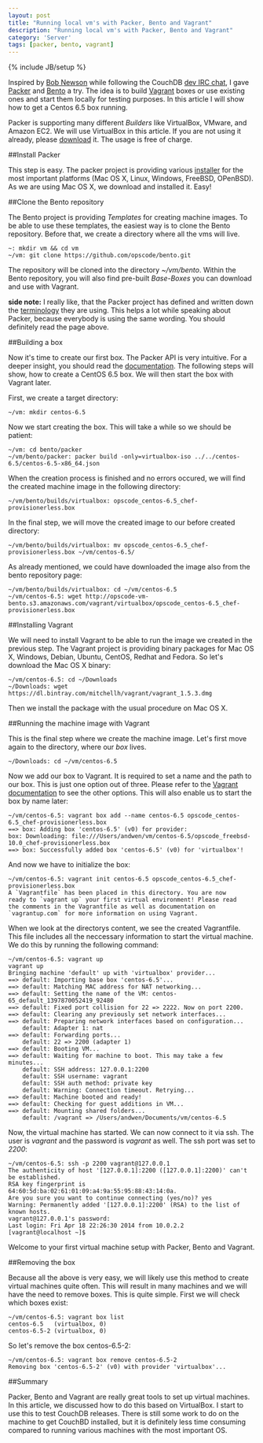 ```yaml
---
layout: post
title: "Running local vm's with Packer, Bento and Vagrant"
description: "Running local vm's with Packer, Bento and Vagrant"
category: 'Server'
tags: [packer, bento, vagrant]
---
```

{% include JB/setup %}

Inspired by [Bob Newson](https://twitter.com/rnewson) while following the CouchDB [dev IRC chat](freenode.net#couchdb-dev), I gave [Packer](http://www.packer.io/) and [Bento](https://github.com/opscode/bento) a try. The idea is to build [Vagrant](http://www.vagrantup.com/) boxes or use existing ones and start them locally for testing purposes. In this article I will show how to get a Centos 6.5 box running.

Packer is supporting many different _Builders_ like VirtualBox, VMware, and Amazon EC2. We will use VirtualBox in this article. If you are not using it already, please [download](https://www.virtualbox.org/wiki/Downloads) it. The usage is free of charge.

##Install Packer

This step is easy. The packer project is providing various [installer](http://www.packer.io/downloads.html) for the most important platforms (Mac OS X, Linux, Windows, FreeBSD, OPenBSD). As we are using Mac OS X, we download and installed it. Easy!

##Clone the Bento repository

The Bento project is providing _Templates_ for creating machine images. To be able to use these templates, the easiest way is to clone the Bento repository. Before that, we create a directory where all the vms will live.

    ~: mkdir vm && cd vm
    ~/vm: git clone https://github.com/opscode/bento.git

The repository will be cloned into the directory _~/vm/bento_. Within the Bento repository, you will also find pre-built _Base-Boxes_ you can download and use with Vagrant.

__side note:__ I really like, that the Packer project has defined and written down the [terminology](http://www.packer.io/docs/basics/terminology.html) they are using. This helps a lot while speaking about Packer, because everybody is using the same wording. You should definitely read the page above.

##Building a box

Now it's time to create our first box. The Packer API is very intuitive. For a deeper insight, you should read the [documentation](http://www.packer.io/docs/). The following steps will show, how to create a CentOS 6.5 box. We will then start the box with Vagrant later.

First, we create a target directory:

    ~/vm: mkdir centos-6.5

Now we start creating the box. This will take a while so we should be patient:

    ~/vm: cd bento/packer
    ~/vm/bento/packer: packer build -only=virtualbox-iso ../../centos-6.5/centos-6.5-x86_64.json

When the creation process is finished and no errors occured, we will find the created machine image in the following directory:

    ~/vm/bento/builds/virtualbox: opscode_centos-6.5_chef-provisionerless.box

In the final step, we will move the created image to our before created directory:

    ~/vm/bento/builds/virtualbox: mv opscode_centos-6.5_chef-provisionerless.box ~/vm/centos-6.5/

As already mentioned, we could have downloaded the image also from the bento repository page:

    ~/vm/bento/builds/virtualbox: cd ~/vm/centos-6.5
    ~/vm/centos-6.5: wget http://opscode-vm-bento.s3.amazonaws.com/vagrant/virtualbox/opscode_centos-6.5_chef-provisionerless.box

##Installing Vagrant

We will need to install Vagrant to be able to run the image we created in the previous step. The Vagrant project is providing binary packages for Mac OS X, Windows, Debian, Ubuntu, CentOS, Redhat and Fedora. So let's download the Mac OS X binary:

    ~/vm/centos-6.5: cd ~/Downloads
    ~/Downloads: wget https://dl.bintray.com/mitchellh/vagrant/vagrant_1.5.3.dmg

Then we install the package with the usual procedure on Mac OS X.

##Running the machine image with Vagrant

This is the final step where we create the machine image. Let's first move again to the directory, where our _box_ lives.

    ~/Downloads: cd ~/vm/centos-6.5

Now we add our box to Vagrant. It is required to set a name and the path to our box. This is just one option out of three. Please refer to the [Vagrant documentation](https://docs.vagrantup.com/v2/cli/box.html) to see the other options. This will also enable us to start the box by name later:

    ~/vm/centos-6.5: vagrant box add --name centos-6.5 opscode_centos-6.5_chef-provisionerless.box
    ==> box: Adding box 'centos-6.5' (v0) for provider:
    box: Downloading: file:///Users/andwen/vm/centos-6.5/opscode_freebsd-10.0_chef-provisionerless.box
    ==> box: Successfully added box 'centos-6.5' (v0) for 'virtualbox'!

And now we have to initialize the box:

    ~/vm/centos-6.5: vagrant init centos-6.5 opscode_centos-6.5_chef-provisionerless.box
    A `Vagrantfile` has been placed in this directory. You are now
    ready to `vagrant up` your first virtual environment! Please read
    the comments in the Vagrantfile as well as documentation on
    `vagrantup.com` for more information on using Vagrant.

When we look at the directorys content, we see the created Vagrantfile. This file includes all the neccessary information to start the virtual machine. We do this by running the following command:

    ~/vm/centos-6.5: vagrant up
    vagrant up
    Bringing machine 'default' up with 'virtualbox' provider...
    ==> default: Importing base box 'centos-6.5'...
    ==> default: Matching MAC address for NAT networking...
    ==> default: Setting the name of the VM: centos-65_default_1397870052419_92480
    ==> default: Fixed port collision for 22 => 2222. Now on port 2200.
    ==> default: Clearing any previously set network interfaces...
    ==> default: Preparing network interfaces based on configuration...
        default: Adapter 1: nat
    ==> default: Forwarding ports...
        default: 22 => 2200 (adapter 1)
    ==> default: Booting VM...
    ==> default: Waiting for machine to boot. This may take a few minutes...
        default: SSH address: 127.0.0.1:2200
        default: SSH username: vagrant
        default: SSH auth method: private key
        default: Warning: Connection timeout. Retrying...
    ==> default: Machine booted and ready!
    ==> default: Checking for guest additions in VM...
    ==> default: Mounting shared folders...
        default: /vagrant => /Users/andwen/Documents/vm/centos-6.5

Now, the virtual machine has started. We can now connect to it via ssh. The user is _vagrant_ and the password is _vagrant_ as well. The ssh port was set to _2200_:

    ~/vm/centos-6.5: ssh -p 2200 vagrant@127.0.0.1
    The authenticity of host '[127.0.0.1]:2200 ([127.0.0.1]:2200)' can't be established.
    RSA key fingerprint is 64:60:5d:ba:02:61:01:09:a4:9a:55:95:88:43:14:0a.
    Are you sure you want to continue connecting (yes/no)? yes
    Warning: Permanently added '[127.0.0.1]:2200' (RSA) to the list of known hosts.
    vagrant@127.0.0.1's password:
    Last login: Fri Apr 18 22:26:30 2014 from 10.0.2.2
    [vagrant@localhost ~]$

Welcome to your first virtual machine setup with Packer, Bento and Vagrant.

##Removing the box

Because all the above is very easy, we will likely use this method to create virtual machines quite often. This will result in many machines and we will have the need to remove boxes. This is quite simple. First we will check which boxes exist:

    ~/vm/centos-6.5: vagrant box list
    centos-6.5   (virtualbox, 0)
    centos-6.5-2 (virtualbox, 0)

So let's remove the box centos-6.5-2:

    ~/vm/centos-6.5: vagrant box remove centos-6.5-2
    Removing box 'centos-6.5-2' (v0) with provider 'virtualbox'...

##Summary

Packer, Bento and Vagrant are really great tools to set up virtual machines. In this article, we discussed how to do this based on VirtualBox. I start to use this to test CouchDB releases. There is still some work to do on the machine to get CouchBD installed, but it is definitely less time consuming compared to running various machines with the most important OS.



